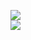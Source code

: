 [![](https://img.shields.io/badge/Made%20With-Github%20Spray-lightgrey.svg?style=for-the-badge&logo=github)](https://github.com/Annihil/github-spray#6749)  
[![](https://i.imgur.com/2DrTn0Z.gif)](https://github.com/Annihil/github-spray)